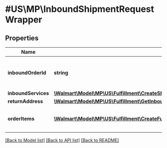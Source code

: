 # #US\MP\InboundShipmentRequestWrapper

## Properties

Name | Type | Description | Notes
------------ | ------------- | ------------- | -------------
**inboundOrderId** | **string** | Unique ID identifying inbound shipment request |
**inboundServices** | [**\Walmart\Model\MP\US\Fulfillment\CreateShipmentRequestInboundServices**](CreateShipmentRequestInboundServices.md) |  | [optional]
**returnAddress** | [**\Walmart\Model\MP\US\Fulfillment\GetInboundShipments200ResponsePayloadInnerReturnAddress**](GetInboundShipments200ResponsePayloadInnerReturnAddress.md) |  |
**orderItems** | [**\Walmart\Model\MP\US\Fulfillment\CreateFulfillmentRequestPayloadOrderItemsInner[]**](CreateFulfillmentRequestPayloadOrderItemsInner.md) | inbound shipment request line items | [optional]


[[Back to Model list]](../) [[Back to API list]](../../Api/US/MP) [[Back to README]](../../README.md)
